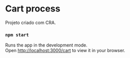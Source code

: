 # Cart process

Projeto criado com CRA.


### `npm start`

Runs the app in the development mode.\
Open [http://localhost:3000/cart](http://localhost:3000/cart) to view it in your browser.
